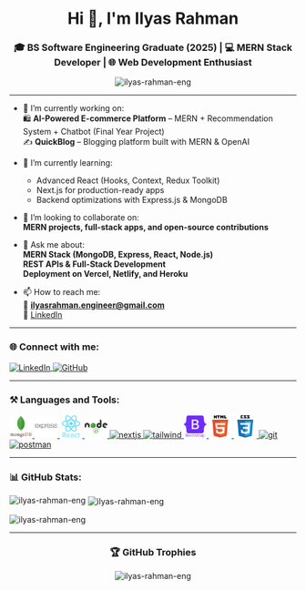 <h1 align="center">Hi 👋, I'm Ilyas Rahman</h1>
<h3 align="center">🎓 BS Software Engineering Graduate (2025) | 💻 MERN Stack Developer | 🌐 Web Development Enthusiast</h3>

<p align="center">
  <img src="https://komarev.com/ghpvc/?username=ilyas-rahman-eng&label=Profile%20views&color=0e75b6&style=flat" alt="ilyas-rahman-eng" />
</p>

---

- 🔭 I’m currently working on:  
  🛍️ **AI-Powered E-commerce Platform** – MERN + Recommendation System + Chatbot (Final Year Project)  
  ✍️ **QuickBlog** – Blogging platform built with MERN & OpenAI  

- 🌱 I’m currently learning:  
  - Advanced React (Hooks, Context, Redux Toolkit)  
  - Next.js for production-ready apps  
  - Backend optimizations with Express.js & MongoDB  

- 👯 I’m looking to collaborate on:  
  **MERN projects, full-stack apps, and open-source contributions**  

- 💬 Ask me about:  
  **MERN Stack (MongoDB, Express, React, Node.js)**  
  **REST APIs & Full-Stack Development**  
  **Deployment on Vercel, Netlify, and Heroku**  

- 📫 How to reach me:  
  📧 **ilyasrahman.engineer@gmail.com**  
  🔗 [LinkedIn](https://www.linkedin.com/in/ilyas-rahman-3362aa231)  

---

<h3 align="left">🌐 Connect with me:</h3>
<p align="left">
<a href="https://www.linkedin.com/in/ilyas-rahman-3362aa231" target="blank">
<img align="center" src="https://raw.githubusercontent.com/rahuldkjain/github-profile-readme-generator/master/src/images/icons/Social/linked-in-alt.svg" alt="LinkedIn" height="30" width="40" />
</a>
<a href="https://github.com/ilyas-rahman-eng" target="blank">
<img align="center" src="https://raw.githubusercontent.com/rahuldkjain/github-profile-readme-generator/master/src/images/icons/Social/github.svg" alt="GitHub" height="30" width="40" />
</a>
</p>

---

<h3 align="left">⚒️ Languages and Tools:</h3>
<p align="left">
<a href="https://www.mongodb.com/" target="_blank"> <img src="https://raw.githubusercontent.com/devicons/devicon/master/icons/mongodb/mongodb-original-wordmark.svg" alt="mongodb" width="40" height="40"/> </a>
<a href="https://expressjs.com" target="_blank"> <img src="https://raw.githubusercontent.com/devicons/devicon/master/icons/express/express-original-wordmark.svg" alt="express" width="40" height="40"/> </a>
<a href="https://reactjs.org/" target="_blank"> <img src="https://raw.githubusercontent.com/devicons/devicon/master/icons/react/react-original-wordmark.svg" alt="react" width="40" height="40"/> </a>
<a href="https://nodejs.org" target="_blank"> <img src="https://raw.githubusercontent.com/devicons/devicon/master/icons/nodejs/nodejs-original-wordmark.svg" alt="nodejs" width="40" height="40"/> </a>
<a href="https://nextjs.org/" target="_blank"> <img src="https://cdn.worldvectorlogo.com/logos/nextjs-2.svg" alt="nextjs" width="40" height="40"/> </a>
<a href="https://tailwindcss.com/" target="_blank"> <img src="https://www.vectorlogo.zone/logos/tailwindcss/tailwindcss-icon.svg" alt="tailwind" width="40" height="40"/> </a>
<a href="https://getbootstrap.com" target="_blank"> <img src="https://raw.githubusercontent.com/devicons/devicon/master/icons/bootstrap/bootstrap-plain-wordmark.svg" alt="bootstrap" width="40" height="40"/> </a>
<a href="https://www.w3.org/html/" target="_blank"> <img src="https://raw.githubusercontent.com/devicons/devicon/master/icons/html5/html5-original-wordmark.svg" alt="html5" width="40" height="40"/> </a>
<a href="https://developer.mozilla.org/en-US/docs/Web/CSS" target="_blank"> <img src="https://raw.githubusercontent.com/devicons/devicon/master/icons/css3/css3-original-wordmark.svg" alt="css3" width="40" height="40"/> </a>
<a href="https://git-scm.com/" target="_blank"> <img src="https://www.vectorlogo.zone/logos/git-scm/git-scm-icon.svg" alt="git" width="40" height="40"/> </a>
<a href="https://postman.com" target="_blank"> <img src="https://www.vectorlogo.zone/logos/getpostman/getpostman-icon.svg" alt="postman" width="40" height="40"/> </a>
</p>

---

<h3 align="left">📊 GitHub Stats:</h3>

<p>
<img align="left" src="https://github-readme-stats.vercel.app/api/top-langs?username=ilyas-rahman-eng&show_icons=true&locale=en&layout=compact&theme=tokyonight" alt="ilyas-rahman-eng" />
</p>

<p>&nbsp;<img align="center" src="https://github-readme-stats.vercel.app/api?username=ilyas-rahman-eng&show_icons=true&locale=en&theme=tokyonight" alt="ilyas-rahman-eng" /></p>

<p><img align="center" src="https://github-readme-streak-stats.herokuapp.com/?user=ilyas-rahman-eng&theme=tokyonight" alt="ilyas-rahman-eng" /></p>

---

<h3 align="center">🏆 GitHub Trophies</h3>
<p align="center"> <img src="https://github-profile-trophy.vercel.app/?username=ilyas-rahman-eng&theme=tokyonight&row=1&column=6" alt="ilyas-rahman-eng" /> </p>
